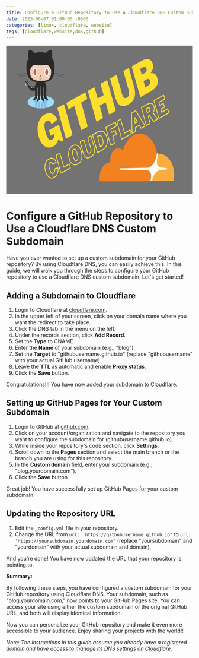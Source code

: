 ```yaml
---
title: Configure a GitHub Repository to Use A Cloudflare DNS Custom Subdomain
date: 2023-06-07 01:00:00 -0500
categories: [linux, cloudflare, website]
tags: [cloudflare,website,dns,github]
---
```



<img src="/assets/img/posts/github_cloudflare_dns/github_cloudflare_dns.jpg" alt="Configure a GitHub Repository to Use A Cloudflare DNS Custom Subdomain" style="height:400px; width:600px;" />


# Configure a GitHub Repository to Use a Cloudflare DNS Custom Subdomain

Have you ever wanted to set up a custom subdomain for your GitHub repository? By using Cloudflare DNS, you can easily achieve this. In this guide, we will walk you through the steps to configure your GitHub repository to use a Cloudflare DNS custom subdomain. Let's get started!

## Adding a Subdomain to Cloudflare

1. Login to Cloudflare at [cloudflare.com](https://www.cloudflare.com).
2. In the upper left of your screen, click on your domain name where you want the redirect to take place.
3. Click the DNS tab in the menu on the left.
4. Under the records section, click **Add Record**.
5. Set the **Type** to CNAME.
6. Enter the **Name** of your subdomain (e.g., "blog").
7. Set the **Target** to "githubusername.github.io" (replace "githubusername" with your actual GitHub username).
8. Leave the **TTL** as automatic and enable **Proxy status**.
9. Click the **Save** button.

Congratulations!!! You have now added your subdomain to Cloudflare.

## Setting up GitHub Pages for Your Custom Subdomain

1. Login to GitHub at [github.com](https://github.com).
2. Click on your account/organization and navigate to the repository you want to configure the subdomain for (githubusername.github.io).
3. While inside your repository's code section, click **Settings**.
4. Scroll down to the **Pages** section and select the main branch or the branch you are using for this repository.
5. In the **Custom domain** field, enter your subdomain (e.g., "blog.yourdomain.com").
6. Click the **Save** button.

Great job! You have successfully set up GitHub Pages for your custom subdomain.

## Updating the Repository URL

1. Edit the `_config.yml` file in your repository.
2. Change the URL from `url: 'https://githubusername.github.io'` to `url: 'https://yoursubdomain.yourdomain.com'` (replace "yoursubdomain" and "yourdomain" with your actual subdomain and domain).

And you're done! You have now updated the URL that your repository is pointing to.

**Summary:**

By following these steps, you have configured a custom subdomain for your GitHub repository using Cloudflare DNS. Your subdomain, such as "blog.yourdomain.com," now points to your GitHub Pages site. You can access your site using either the custom subdomain or the original GitHub URL, and both will display identical information.

Now you can personalize your GitHub repository and make it even more accessible to your audience. Enjoy sharing your projects with the world!!

*Note: The instructions in this guide assume you already have a registered domain and have access to manage its DNS settings on Cloudflare.*

